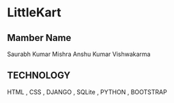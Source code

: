 # LittleKart
## Mamber Name
Saurabh Kumar Mishra
Anshu Kumar Vishwakarma
## TECHNOLOGY
HTML , CSS , DJANGO , SQLite , PYTHON , BOOTSTRAP
